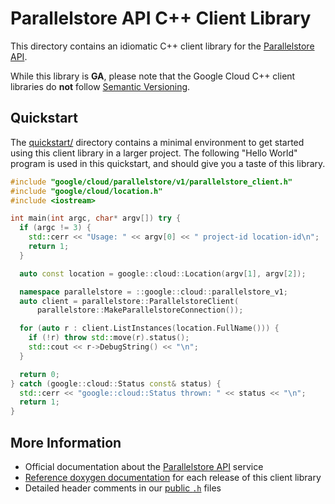 # Parallelstore API C++ Client Library

This directory contains an idiomatic C++ client library for the
[Parallelstore API][cloud-service-docs].

While this library is **GA**, please note that the Google Cloud C++ client
libraries do **not** follow [Semantic Versioning](https://semver.org/).

## Quickstart

The [quickstart/](quickstart/README.md) directory contains a minimal environment
to get started using this client library in a larger project. The following
"Hello World" program is used in this quickstart, and should give you a taste of
this library.

<!-- inject-quickstart-start -->

```cc
#include "google/cloud/parallelstore/v1/parallelstore_client.h"
#include "google/cloud/location.h"
#include <iostream>

int main(int argc, char* argv[]) try {
  if (argc != 3) {
    std::cerr << "Usage: " << argv[0] << " project-id location-id\n";
    return 1;
  }

  auto const location = google::cloud::Location(argv[1], argv[2]);

  namespace parallelstore = ::google::cloud::parallelstore_v1;
  auto client = parallelstore::ParallelstoreClient(
      parallelstore::MakeParallelstoreConnection());

  for (auto r : client.ListInstances(location.FullName())) {
    if (!r) throw std::move(r).status();
    std::cout << r->DebugString() << "\n";
  }

  return 0;
} catch (google::cloud::Status const& status) {
  std::cerr << "google::cloud::Status thrown: " << status << "\n";
  return 1;
}
```

<!-- inject-quickstart-end -->

## More Information

- Official documentation about the [Parallelstore API][cloud-service-docs]
  service
- [Reference doxygen documentation][doxygen-link] for each release of this
  client library
- Detailed header comments in our [public `.h`][source-link] files

[cloud-service-docs]: https://cloud.google.com/parallelstore?hl=en
[doxygen-link]: https://cloud.google.com/cpp/docs/reference/parallelstore/latest/
[source-link]: https://github.com/googleapis/google-cloud-cpp/tree/main/google/cloud/parallelstore
